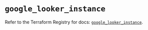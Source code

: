 # `google_looker_instance`

Refer to the Terraform Registry for docs: [`google_looker_instance`](https://registry.terraform.io/providers/hashicorp/google/6.46.0/docs/resources/looker_instance).
